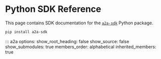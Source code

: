 # Python SDK Reference

This page contains SDK documentation for the [`a2a-sdk`](https://github.com/google/a2a-python) Python package.

```sh
pip install a2a-sdk
```

::: a2a
    options:
        show_root_heading: false
        show_source: false
        show_submodules: true
        members_order: alphabetical
        inherited_members: true
